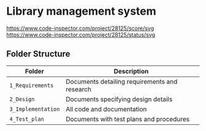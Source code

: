 # Library management system
https://www.code-inspector.com/project/28125/score/svg
https://www.code-inspector.com/project/28125/status/svg
## Folder Structure
Folder             | Description
-------------------| -----------------------------------------
`1_Requirements`   | Documents detailing requirements and research
`2_Design`         | Documents specifying design details
`3_Implementation` | All code and documentation
`4_Test_plan`      | Documents with test plans and procedures
